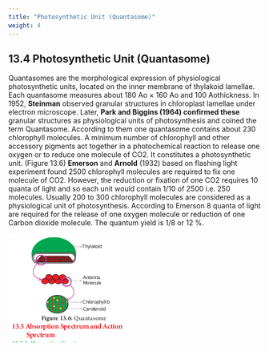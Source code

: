 ```yaml
---
title: "Photosynthetic Unit (Quantasome)"
weight: 4
---
```



## 13.4 Photosynthetic Unit (Quantasome)

Quantasomes are the morphological expression of physiological photosynthetic units, located on the inner membrane of thylakoid lamellae. Each quantasome measures about 180 Ao × 160 Ao and 100 Aothickness. In 1952, **Steinman** observed granular structures in chloroplast lamellae under electron microscope. Later, **Park and Biggins (1964) confirmed these** granular structures as physiological units of photosynthesis and coined the term Quantasome. According to them one quantasome contains about 230 chlorophyll molecules. A minimum number of chlorophyll and other accessory pigments act together in a photochemical reaction to release one oxygen or to reduce one molecule of CO2. It constitutes a photosynthetic unit. (Figure 13.6) **Emerson** and **Arnold** (1932) based on flashing light experiment found 2500 chlorophyll molecules are required to fix one molecule of CO2. However, the reduction or fixation of one CO2 requires 10 quanta of light and so each unit would contain 1/10 of 2500 i.e. 250 molecules. Usually 200 to 300 chlorophyll molecules are considered as a physiological unit of photosynthesis. According to Emerson 8 quanta of light are required for the release of one oxygen molecule or reduction of one Carbon dioxide molecule. The quantum yield is 1/8 or 12 %.


![ Quantasome ](13.7.png)

